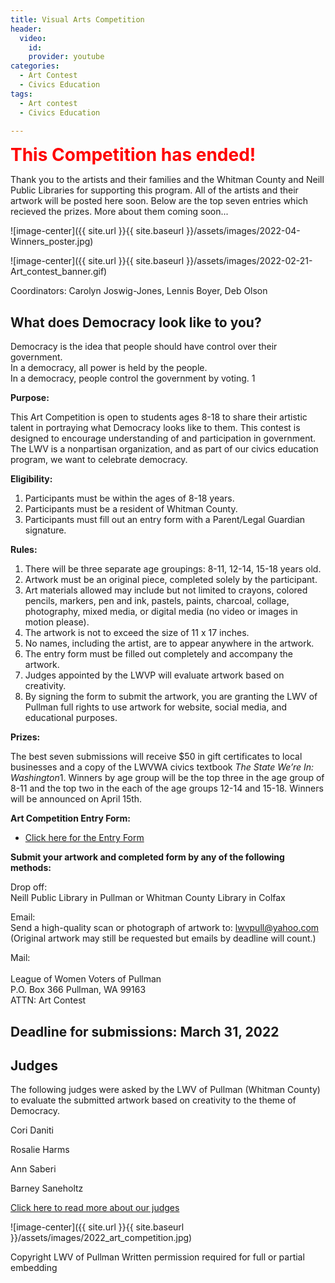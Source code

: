 ```yaml
---
title: Visual Arts Competition
header:
  video:
    id:
    provider: youtube
categories:
  - Art Contest
  - Civics Education
tags:
  - Art contest
  - Civics Education

---
```

<span style="color:red; font-size:2em;"> **This Competition has ended!** </span>

Thank you to the artists and their families and the Whitman County and Neill Public Libraries for supporting this program.  All of the artists and their artwork will be posted here soon. Below are the top seven entries which recieved the prizes.  More about them coming soon...

![image-center]({{ site.url }}{{ site.baseurl }}/assets/images/2022-04-Winners_poster.jpg)

![image-center]({{ site.url }}{{ site.baseurl }}/assets/images/2022-02-21-Art_contest_banner.gif)

Coordinators:  Carolyn Joswig-Jones, Lennis Boyer, Deb Olson

## What does Democracy look like to you?

Democracy is the idea that people should have control over their government.
<br/>
In a democracy, all power is held by the people.
<br/>
In a democracy, people control the government by voting. 1

**Purpose:**

This Art Competition is open to students ages 8-18 to share their artistic talent in portraying what Democracy looks like to them.  This contest is designed to encourage understanding of and participation in government.  The LWV is a nonpartisan organization, and as part of our civics education program, we want to celebrate democracy.

**Eligibility:**

1.	Participants must be within the ages of 8-18 years.
2.	Participants must be a resident of Whitman County.
3.	Participants must fill out an entry form with a Parent/Legal Guardian signature.

**Rules:**

1.	There will be three separate age groupings:  8-11, 12-14, 15-18 years old.
2.	Artwork must be an original piece, completed solely by the participant.
3.	Art materials allowed may include but not limited to crayons, colored pencils, markers, pen and ink, pastels, paints, charcoal, collage, photography, mixed media, or digital media (no video or images in motion please). 
4.	The artwork is not to exceed the size of 11 x 17 inches.
5.	No names, including the artist, are to appear anywhere in the artwork.  
6.	The entry form must be filled out completely and accompany the artwork.
7.	Judges appointed by the LWVP will evaluate artwork based on creativity.  
8.	By signing the form to submit the artwork, you are granting the LWV of Pullman full rights to use artwork for website, social media, and educational purposes.  

**Prizes:**

The best seven submissions will receive $50 in gift certificates to local businesses and a copy of the LWVWA civics textbook *The State We’re In: Washington*1.  Winners by age group will be the top three in the age group of 8-11 and the top two in the each of the age groups 12-14 and 15-18.  Winners will be announced on April 15th.

**Art Competition Entry Form:**

* [Click here for the Entry Form](https://lwvpullman.org/assets/PDFs/2022-02-21-Art_Contest_entry_form.pdf)

**Submit your artwork and completed form by any of the following methods:** 

Drop off:
<br/>
Neill Public Library in Pullman or Whitman County Library in Colfax

Email:
<br/>
Send a high-quality scan or photograph of artwork to:  lwvpull@yahoo.com
<br/>
(Original artwork may still be requested but emails by deadline will count.)

Mail: 	
<br/>
League of Women Voters of Pullman 
<br/>
P.O. Box 366 Pullman, WA 99163
<br/>
ATTN: Art Contest 
<br/>

## Deadline for submissions: March 31, 2022

## Judges

The following judges were asked by the LWV of Pullman (Whitman County) to evaluate the submitted artwork based on creativity to the theme of Democracy.  

Cori Daniti 

Rosalie Harms 

Ann Saberi

Barney Saneholtz

[Click here to read more about our judges](https://lwvpullman.org/assets/PDFs/2022-03-Art_Contest_Judge_Bios.pdf)

![image-center]({{ site.url }}{{ site.baseurl }}/assets/images/2022_art_competition.jpg)


Copyright LWV of Pullman
Written permission required for full or partial embedding

<!---change the title to whatever you want the post to be titled
change the ID out to the end of the youtube link https://youtu.be/r61ARK4Qv9c -->
